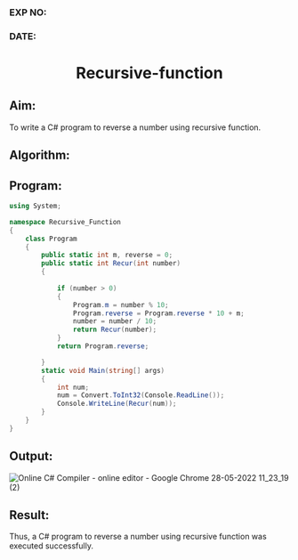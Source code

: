 ### EXP NO:
### DATE:

# <p align="center"> Recursive-function</p>

## Aim: 
To write a C# program to reverse a number using recursive function.

## Algorithm:

## Program:
```C#
using System;

namespace Recursive_Function
{
    class Program
    {
        public static int m, reverse = 0;
        public static int Recur(int number)
        {
            
            if (number > 0)
            {
                Program.m = number % 10;
                Program.reverse = Program.reverse * 10 + m;
                number = number / 10;
                return Recur(number);
            }
            return Program.reverse;

        }
        static void Main(string[] args)
        {
            int num;
            num = Convert.ToInt32(Console.ReadLine());
            Console.WriteLine(Recur(num));
        }
    }
}
```
## Output:
![Online C# Compiler - online editor - Google Chrome 28-05-2022 11_23_19 (2)](https://user-images.githubusercontent.com/75235386/170812278-df09b500-f38c-4ebc-ac06-cbae493c8897.png)

## Result:
Thus, a C# program to reverse a number using recursive function was executed successfully.

